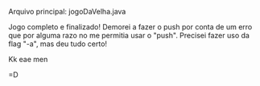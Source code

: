 Arquivo principal: jogoDaVelha.java

Jogo completo e finalizado!
Demorei a fazer o push por conta de um erro que por alguma razo no me permitia usar o "push". Precisei fazer uso da flag "-a", mas deu tudo certo!

Kk eae men

=D
